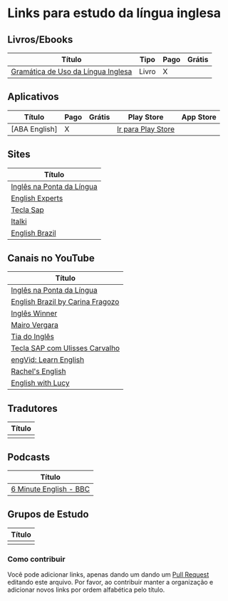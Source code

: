 
# Links para estudo da língua inglesa

## Livros/Ebooks
 Título | Tipo  | Pago | Grátis
------- | ------  | ------- | ------
[Gramática de Uso da Língua Inglesa](https://www.amazon.com.br/Gram%C3%A1tica-L%C3%ADngua-Inglesa-Denilso-Lima/dp/8521628390) | Livro | X | |

## Aplicativos
 Título | Pago | Grátis | Play Store | App Store
------- | ------ | ------ | ------  | ------  
[ABA English] | X |  | [Ir para Play Store](https://play.google.com/store/apps/details?id=com.abaenglish.videoclass) | |


## Sites
 Título | 
------- | 
[Inglês na Ponta da Língua](https://www.inglesnapontadalingua.com.br/) | 
[English Experts](https://www.englishexperts.com.br/) | 
[Tecla Sap](http://www.teclasap.com.br/) | 
[Italki](https://www.italki.com/home) | 
[English Brazil](https://www.englishinbrazil.com.br/) |


## Canais no YouTube
 Título | 
------- | 
[Inglês na Ponta da Língua](https://www.youtube.com/channel/UCe5YeBiQwkxEMYhvHwfuinw) | 
[English Brazil by Carina Fragozo](https://www.youtube.com/carinafragozo) |
[Inglês Winner](https://www.youtube.com/user/eslwinner) |
[Mairo Vergara](https://www.youtube.com/user/MairoVergara) |
[Tia do Inglês](https://www.youtube.com/channel/UC8c51tOe18ZdRMReEjI2XJg) |
[Tecla SAP com Ulisses Carvalho](https://www.youtube.com/channel/UC17UIAl4Ipm7Qf4IBkmkjwQ) |
[engVid: Learn English](https://www.youtube.com/user/engvidenglish) |
[Rachel's English](https://www.youtube.com/user/rachelsenglish) |
[English with Lucy](https://www.youtube.com/channel/UCz4tgANd4yy8Oe0iXCdSWfA) |



## Tradutores
 Título | 
------- | 
[]() | 


## Podcasts
 Título | 
------- | 
[6 Minute English - BBC](https://www.bbc.co.uk/programmes/p02pc9tn/episodes/downloads) | 


## Grupos de Estudo
 Título | 
------- | 
[]() | 


### Como contribuir
Você pode adicionar links, apenas dando um dando um [Pull Request](https://blog.da2k.com.br/2015/02/04/git-e-github-do-clone-ao-pull-request/) editando este arquivo. Por favor, ao contribuir manter a organização e adicionar novos links por ordem alfabética pelo título.
